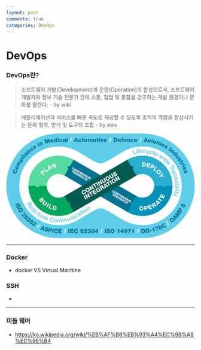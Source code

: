 ```yaml
---
layout: post
comments: true
categories: DevOps
---
```


# DevOps

### DevOps란?
> 소프트웨어 개발(Development)과 운영(Operation)의 합성으로서, 소프트웨어 개발자와 정보 기술 전문가 간의 소통, 협업 및 통합을 강조하는 개발 환경이나 문화를 말한다. - by wiki

> 애플리케이션과 서비스를 빠른 속도로 제공할 수 있도록 조직의 역량을 향상시키는 문화 철학, 방식 및 도구의 조합 - by aws

![devops](./assets/devops.png)

---



### Docker

- docker VS Virtual Machine

### SSH
-

---



### 미들 웨어

- https://ko.wikipedia.org/wiki/%EB%AF%B8%EB%93%A4%EC%9B%A8%EC%96%B4